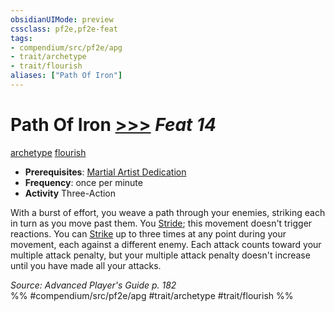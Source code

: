 ```yaml
---
obsidianUIMode: preview
cssclass: pf2e,pf2e-feat
tags:
- compendium/src/pf2e/apg
- trait/archetype
- trait/flourish
aliases: ["Path Of Iron"]
---
```

# Path Of Iron  [>>>](/rules/core-rulebook/chapter-9-playing-the-game.md#Actions "Three-Action") *Feat 14*  
[archetype](/rules/traits/archetype.md)  [flourish](/rules/traits/flourish.md)  

- **Prerequisites**: [Martial Artist Dedication](/compendium/feats/martial-artist-dedication-apg.md)
- **Frequency**: once per minute
- **Activity** Three-Action

With a burst of effort, you weave a path through your enemies, striking each in turn as you move past them. You [Stride](/rules/actions/stride.md); this movement doesn't trigger reactions. You can [Strike](/rules/actions/strike.md) up to three times at any point during your movement, each against a different enemy. Each attack counts toward your multiple attack penalty, but your multiple attack penalty doesn't increase until you have made all your attacks.

*Source: Advanced Player's Guide p. 182*  
%% #compendium/src/pf2e/apg #trait/archetype #trait/flourish %%